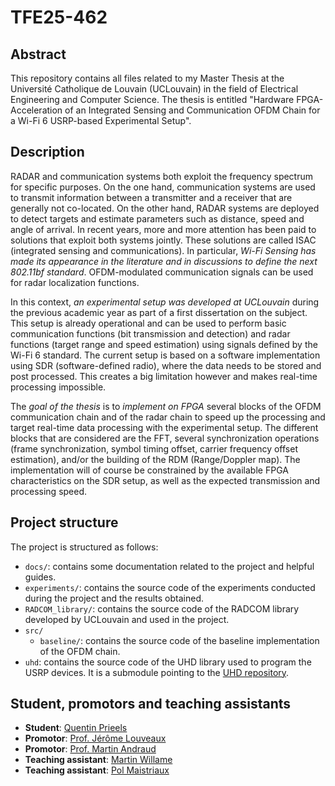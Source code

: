 # TFE25-462

## Abstract

This repository contains all files related to my Master Thesis at the Université Catholique de Louvain (UCLouvain) in the field of Electrical Engineering and Computer Science. The thesis is entitled "Hardware FPGA-Acceleration of an Integrated Sensing and Communication OFDM Chain for a Wi-Fi 6 USRP-based Experimental Setup".

## Description

RADAR and communication systems both exploit the frequency spectrum for specific purposes. On the one hand, communication systems are used to transmit information between a transmitter and a receiver that are generally not co-located. On the other hand, RADAR systems are deployed to detect targets and estimate parameters such as distance, speed and angle of arrival. In recent years, more and more attention has been paid to solutions that exploit both systems jointly. These solutions are called ISAC (integrated sensing and communications). In particular, *Wi-Fi Sensing has made its appearance in the literature and in discussions to define the next 802.11bf standard*. OFDM-modulated communication signals can be used for radar localization functions.

In this context, *an experimental setup was developed at UCLouvain* during the previous academic year as part of a first dissertation on the subject. This setup is already operational and can be used to perform basic communication functions (bit transmission and detection) and radar functions (target range and speed estimation) using signals defined by the Wi-Fi 6 standard. The current setup is based on a software implementation using SDR (software-defined radio), where the data needs to be stored and post processed. This creates a big limitation however and makes real-time processing impossible.

The *goal of the thesis* is to *implement on FPGA* several blocks of the OFDM communication chain and of the radar chain to speed up the processing and target real-time data processing with the experimental setup. The different blocks that are considered are the FFT, several synchronization operations (frame synchronization, symbol timing offset, carrier frequency offset estimation), and/or the building of the RDM (Range/Doppler map). The implementation will of course be constrained by the available FPGA characteristics on the SDR setup, as well as the expected transmission and processing speed.

## Project structure

The project is structured as follows:

- `docs/`: contains some documentation related to the project and helpful guides.
- `experiments/`: contains the source code of the experiments conducted during the project and the results obtained.
- `RADCOM_library/`: contains the source code of the RADCOM library developed by UCLouvain and used in the project.
- `src/`
  - `baseline/`: contains the source code of the baseline implementation of the OFDM chain.
- `uhd`: contains the source code of the UHD library used to program the USRP devices. It is a submodule pointing to the [UHD repository](https://github.com/EttusResearch/uhd).

## Student, promotors and teaching assistants

- **Student**: [Quentin Prieels](mailto:quentin.prieels@student.uclouvain.be)
- **Promotor**: [Prof. Jérôme Louveaux](mailto:jerome.louveaux@uclouvain.be)
- **Promotor**: [Prof. Martin Andraud](mailto:martin.andraud@uclouvain.be)
- **Teaching assistant**: [Martin Willame](mailto:martin.willame@uclouvain.be)
- **Teaching assistant**: [Pol Maistriaux](mailto:pol.maistriaux@uclouvain.be)
